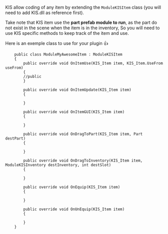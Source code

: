 KIS allow coding of any item by extending the `ModuleKISItem` class (you will need to add KIS.dll as reference first).

Take note that KIS item use the **part prefab module to run**, as the part do not exist in the scene when the item is in the inventory, So you will need to use KIS specific methods to keep track of the item and use.

Here is an exemple class to use for your plugin :+1: 

```
    public class ModuleMyAwesomeItem : ModuleKISItem
    {
        public override void OnItemUse(KIS_Item item, KIS_Item.UseFrom useFrom)
        {
        //public 
        }

        public override void OnItemUpdate(KIS_Item item)
        {

        }

        public override void OnItemGUI(KIS_Item item)
        {

        }

        public override void OnDragToPart(KIS_Item item, Part destPart)
        {

        }

        public override void OnDragToInventory(KIS_Item item, ModuleKISInventory destInventory, int destSlot)
        {

        }

        public override void OnEquip(KIS_Item item)
        {

        }

        public override void OnUnEquip(KIS_Item item)
        {

        }
    }
```
